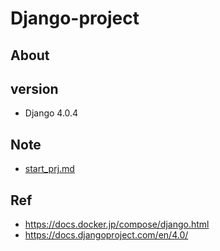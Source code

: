 # Django-project

## About

## version

* Django 4.0.4

## Note

* [start_prj.md](docs/start_prj.md)

## Ref

* https://docs.docker.jp/compose/django.html
* https://docs.djangoproject.com/en/4.0/
